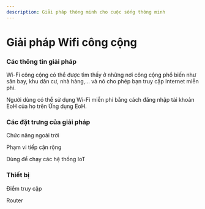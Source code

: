 ```yaml
---
description: Giải pháp thông minh cho cuộc sống thông minh
---
```


# Giải pháp Wifi công cộng

### Các thông tin giải pháp

Wi-Fi công cộng có thể được tìm thấy ở những nơi công cộng phổ biến như sân bay, khu dân cư, nhà hàng,... và nó cho phép bạn truy cập Internet miễn phí.

Người dùng có thể sử dụng Wi-Fi miễn phí bằng cách đăng nhập tài khoản EoH của họ trên Ứng dụng EoH.

### Các đặt trưng của giải pháp

Chức năng ngoài trời

Phạm vi tiếp cận rộng

Dùng để chạy các hệ thống IoT

### Thiết bị&#x20;

Điểm truy cập

Router

